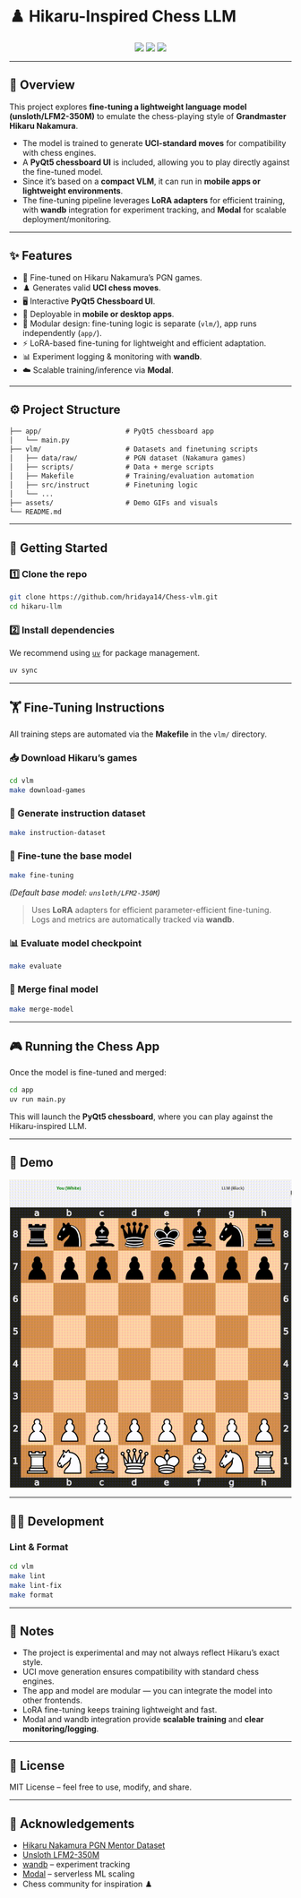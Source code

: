 # ♟️ Hikaru-Inspired Chess LLM  

<p align="center">
  <img src="https://img.shields.io/badge/model-unsloth%2FLFM2--350M-blue?style=flat-square" />
  <img src="https://img.shields.io/badge/UI-PyQt5-green?style=flat-square" />
  <img src="https://img.shields.io/badge/status-experimental-yellow?style=flat-square" />
</p>

---

## 📖 Overview  

This project explores **fine-tuning a lightweight language model (unsloth/LFM2-350M)** to emulate the chess-playing style of **Grandmaster Hikaru Nakamura**.  

- The model is trained to generate **UCI-standard moves** for compatibility with chess engines.  
- A **PyQt5 chessboard UI** is included, allowing you to play directly against the fine-tuned model.  
- Since it’s based on a **compact VLM**, it can run in **mobile apps or lightweight environments**.  
- The fine-tuning pipeline leverages **LoRA adapters** for efficient training, with **wandb** integration for experiment tracking, and **Modal** for scalable deployment/monitoring.  

---

## ✨ Features  

- 🎯 Fine-tuned on Hikaru Nakamura’s PGN games.  
- ♟️ Generates valid **UCI chess moves**.  
- 🖥️ Interactive **PyQt5 Chessboard UI**.  
- 📱 Deployable in **mobile or desktop apps**.  
- 🔧 Modular design: fine-tuning logic is separate (`vlm/`), app runs independently (`app/`).  
- ⚡ LoRA-based fine-tuning for lightweight and efficient adaptation.  
- 📊 Experiment logging & monitoring with **wandb**.  
- ☁️ Scalable training/inference via **Modal**.  

---

## ⚙️ Project Structure  

```
├── app/                     # PyQt5 chessboard app
│   └── main.py
├── vlm/                     # Datasets and finetuning scripts
│   ├── data/raw/            # PGN dataset (Nakamura games)
│   ├── scripts/             # Data + merge scripts
│   ├── Makefile             # Training/evaluation automation
│   ├── src/instruct         # Finetuning logic
│   └── ...
├── assets/                  # Demo GIFs and visuals
└── README.md
```

---

## 🚀 Getting Started  

### 1️⃣ Clone the repo  
```bash
git clone https://github.com/hridaya14/Chess-vlm.git
cd hikaru-llm
```

### 2️⃣ Install dependencies  

We recommend using [`uv`](https://github.com/astral-sh/uv) for package management.

```bash
uv sync
```

---

## 🏋️ Fine-Tuning Instructions  

All training steps are automated via the **Makefile** in the `vlm/` directory.

### 📥 Download Hikaru’s games  

```bash
cd vlm
make download-games
```

### 📝 Generate instruction dataset  

```bash
make instruction-dataset
```

### 🔧 Fine-tune the base model  

```bash
make fine-tuning
```

*(Default base model: `unsloth/LFM2-350M`)*  
> Uses **LoRA** adapters for efficient parameter-efficient fine-tuning.  
> Logs and metrics are automatically tracked via **wandb**.  

### 📊 Evaluate model checkpoint  

```bash
make evaluate
```

### 🔗 Merge final model  

```bash
make merge-model
```

---

## 🎮 Running the Chess App  

Once the model is fine-tuned and merged:

```bash
cd app
uv run main.py
```

This will launch the **PyQt5 chessboard**, where you can play against the Hikaru-inspired LLM.

---

## 🎥 Demo  

<p align="center">
  <img src="assets/demo.gif" width="600" alt="Demo of playing against the Hikaru LLM" />
</p>  

---

## 🧑‍💻 Development  

### Lint & Format  

```bash
cd vlm
make lint
make lint-fix
make format
```

---

## 📌 Notes  

* The project is experimental and may not always reflect Hikaru’s exact style.  
* UCI move generation ensures compatibility with standard chess engines.  
* The app and model are modular — you can integrate the model into other frontends.  
* LoRA fine-tuning keeps training lightweight and fast.  
* Modal and wandb integration provide **scalable training** and **clear monitoring/logging**.  

---

## 📜 License  

MIT License – feel free to use, modify, and share.  

---

## 🙏 Acknowledgements  

* [Hikaru Nakamura PGN Mentor Dataset](https://www.pgnmentor.com/players/Nakamura.zip)  
* [Unsloth LFM2-350M](https://huggingface.co/unsloth/LFM2-350M)  
* [wandb](https://wandb.ai/) – experiment tracking  
* [Modal](https://modal.com/) – serverless ML scaling  
* Chess community for inspiration ♟️  
